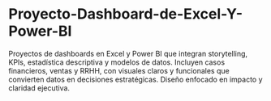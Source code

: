 # Proyecto-Dashboard-de-Excel-Y-Power-BI
Proyectos de dashboards en Excel y Power BI que integran storytelling, KPIs, estadística descriptiva y modelos de datos. Incluyen casos financieros, ventas y RRHH, con visuales claros y funcionales que convierten datos en decisiones estratégicas. Diseño enfocado en impacto y claridad ejecutiva.
